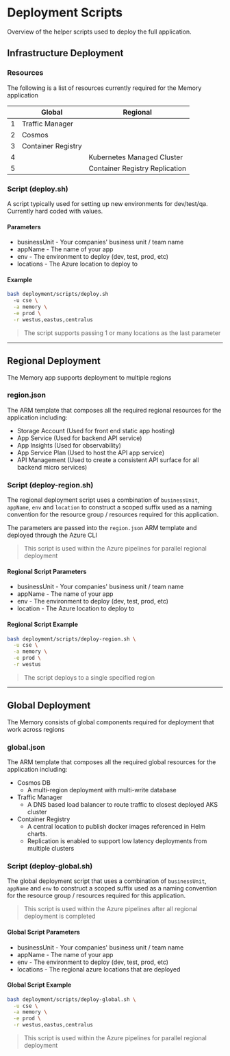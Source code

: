 # Deployment Scripts

Overview of the helper scripts used to deploy the full application.

## Infrastructure Deployment

### Resources

The following is a list of resources currently required for the Memory application

|     | Global             | Regional                       |
| --- | ------------------ | ------------------------------ |
| 1   | Traffic Manager    |                                |
| 2   | Cosmos             |                                |
| 3   | Container Registry |                                |
| 4   |                    | Kubernetes Managed Cluster     |
| 5   |                    | Container Registry Replication |

### Script (deploy.sh)

A script typically used for setting up new environments for dev/test/qa.
Currently hard coded with values.

#### Parameters

- businessUnit - Your companies' business unit / team name
- appName - The name of your app
- env - The environment to deploy (dev, test, prod, etc)
- locations - The Azure location to deploy to

#### Example

```bash
bash deployment/scripts/deploy.sh
  -u cse \
  -a memory \
  -e prod \
  -r westus,eastus,centralus
```

> The script supports passing 1 or many locations as the last parameter

---

## Regional Deployment

The Memory app supports deployment to multiple regions

### region.json

The ARM template that composes all the required regional resources for the application including:

- Storage Account (Used for front end static app hosting)
- App Service (Used for backend API service)
- App Insights (Used for observability)
- App Service Plan (Used to host the API app service)
- API Management (Used to create a consistent API surface for all backend micro services)

### Script (deploy-region.sh)

The regional deployment script uses a combination of `businessUnit`, `appName`, `env` and `location` to construct a scoped suffix used as a naming convention for the resource group / resources required for this application.

The parameters are passed into the `region.json` ARM template and deployed through the Azure CLI

> This script is used within the Azure pipelines for parallel regional deployment

#### Regional Script Parameters

- businessUnit - Your companies' business unit / team name
- appName - The name of your app
- env - The environment to deploy (dev, test, prod, etc)
- location - The Azure location to deploy to

#### Regional Script Example

```bash
bash deployment/scripts/deploy-region.sh \
  -u cse \
  -a memory \
  -e prod \
  -r westus
```

> The script deploys to a single specified region

---

## Global Deployment

The Memory consists of global components required for deployment that work across regions

### global.json

The ARM template that composes all the required global resources for the application including:

- Cosmos DB
  - A multi-region deployment with multi-write database
- Traffic Manager
  - A DNS based load balancer to route traffic to closest deployed AKS cluster
- Container Registry
  - A central location to publish docker images referenced in Helm charts.
  - Replication is enabled to support low latency deployments from multiple clusters

### Script (deploy-global.sh)

The global deployment script that uses a combination of `businessUnit`, `appName` and `env` to construct a scoped suffix used as a naming convention for the resource group / resources required for this application.

> This script is used within the Azure pipelines after all regional deployment is completed

#### Global Script Parameters

- businessUnit - Your companies' business unit / team name
- appName - The name of your app
- env - The environment to deploy (dev, test, prod, etc)
- locations - The regional azure locations that are deployed

#### Global Script Example

```bash
bash deployment/scripts/deploy-global.sh \
  -u cse \
  -a memory \
  -e prod \
  -r westus,eastus,centralus
```

> This script is used within the Azure pipelines for parallel regional deployment
